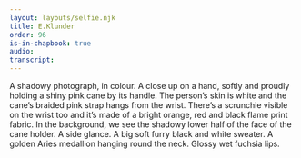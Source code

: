```yaml
---
layout: layouts/selfie.njk
title: E.Klunder
order: 96
is-in-chapbook: true
audio:
transcript:
---
```


A shadowy photograph, in colour. A close up on a hand, softly and proudly holding a shiny pink cane by its handle. The person’s skin is white and the cane’s braided pink strap hangs from the wrist. There’s a scrunchie visible on the wrist too and it’s made of a bright orange, red and black flame print fabric. In the background, we see the shadowy lower half of the face of the cane holder. A side glance. A big soft furry black and white sweater. A golden Aries medallion hanging round the neck. Glossy wet fuchsia lips.
